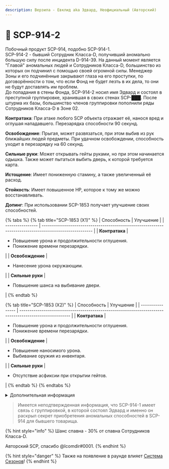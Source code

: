 ```yaml
---
description: Верзила - Евклид aka Эдвард, Неофициальный (Авторский)
---
```


# 💪 SCP-914-2

Побочный продукт SCP-914, подобно SCP-914-1.\
SCP-914-2 - бывший Сотрудник Класса-D, получивший аномально большую силу после инцидента D-914-39. На данный момент является "Главой" аномальных людей и Сотрудников Класса-D, большинство из которых он подчинил с помощью своей огромной силы. Менеджер Зоны и его подчинённые закрывают глаза на его проступки, по договорённости о том, что если Фонд не будет лезть в их дела, то они не будут доставлять им проблем.\
До попадания в стены Фонда, SCP-914-2 носил имя Эдвард и состоял в преступной группировке, хранившая в своих стенах SCP-███. После штурма их базы, большинство членов группировки пополнили ряды Сотрудников Класса-D в Зоне 02.

**Контратака**: При атаке любого SCP объекта отражает её, нанося вред и оглушая нападавшего. Перезарядка способности 90 секунд.

**Освобождение**: Прыгая, может развязаться, при этом выбив из рук ближайших людей предметы. При удачном освобождении, способность уходит в перезарядку на 60 секунд.

**Сильные руки**: Может открывать гейты руками, но при этом начинается одышка. Также может пытаться выбить дверь, к которой требуется карта.

**Истощение**: Имеет пониженную стамину, а также увеличенный её расход.

**Стойкость**: Имеет повышенное HP, которое к тому же можно восстанавливать.

**Допинг**: При использовании SCP-1853 получает улучшение своих способностей.

{% tabs %}
{% tab title="SCP-1853 (X1)" %}
| Способность      | Улучшение                                                                                               |
| ---------------- | ------------------------------------------------------------------------------------------------------- |
| **Контратака**   | <ul><li>Повышение урона и продолжительности оглушения.</li><li>Понижение времени перезарядки.</li></ul> |
| **Освобождение** | <ul><li>Нанесение урона окружающим.</li></ul>                                                           |
| **Сильные руки** | <ul><li>Повышение шанса на выбивание двери.</li></ul>                                                   |
{% endtab %}

{% tab title="SCP-1853 (X2)" %}
| Способность      | Улучшение                                                                                               |
| ---------------- | ------------------------------------------------------------------------------------------------------- |
| **Контратака**   | <ul><li>Повышение урона и продолжительности оглушения.</li><li>Понижение времени перезарядки.</li></ul> |
| **Освобождение** | <ul><li>Повышение наносимого урона.</li><li>Выбивание оружия из инвентаря.</li></ul>                    |
| **Сильные руки** | <ul><li>Отсутствие асфиксии при открытии гейтов.</li></ul>                                              |
{% endtab %}
{% endtabs %}

<details>

<summary>Дополнительная информация</summary>

* **Класс**: Сотрудник Класса-D
* **Оружие**: Кулаки
* **Уровень доступа**: Определяется силой
* **Броня**: Отсутствует
* **Особое снаряжение**: Отсутствует

</details>

> Имеется неподтвержденная информация, что SCP-914-1 имеет связь с группировкой, в которой состоял Эдвард и именно он раскрыл секрет приобретения аномальных способностей в SCP-914 для бывшего товарища.

{% hint style="info" %}
Шанс спавна - 30% от спавна Сотрудников Класса-D.

Авторский SCP, спасибо @Icomdir#0001.
{% endhint %}

{% hint style="danger" %}
Также на появление в раунде влияет [Система Сезонов](../../server-systems/seasons-system.md)!
{% endhint %}
